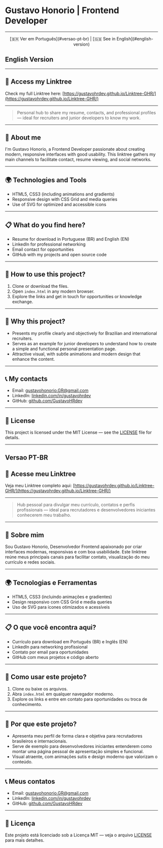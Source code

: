 # Gustavo Honorio | Frontend Developer
---
<p align="center">
  [🇧🇷 Ver em Português](#versao-pt-br) | [🇬🇧 See in English](#english-version)
</p>

## English Version <a name="english-version"></a>

---

## 🔗 Access my Linktree

Check my full Linktree here: [https://gustavohrdev.github.io/Linktree-GHR/](https://gustavohrdev.github.io/Linktree-GHR/)

---

> Personal hub to share my resume, contacts, and professional profiles — ideal for recruiters and junior developers to know my work.

---

## 💼 About me

I'm Gustavo Honorio, a Frontend Developer passionate about creating modern, responsive interfaces with good usability. This linktree gathers my main channels to facilitate contact, resume viewing, and social networks.

---

## 🌍 Technologies and Tools

- HTML5, CSS3 (including animations and gradients)  
- Responsive design with CSS Grid and media queries  
- Use of SVG for optimized and accessible icons  

---

## 📋 What do you find here?

- Resume for download in Portuguese (BR) and English (EN)  
- LinkedIn for professional networking  
- Email contact for opportunities  
- GitHub with my projects and open source code  

---

## 🚀 How to use this project?

1. Clone or download the files.  
2. Open `index.html` in any modern browser.  
3. Explore the links and get in touch for opportunities or knowledge exchange.

---

## 🎯 Why this project?

- Presents my profile clearly and objectively for Brazilian and international recruiters.  
- Serves as an example for junior developers to understand how to create a simple and functional personal presentation page.  
- Attractive visual, with subtle animations and modern design that enhance the content.

---

## 📞 My contacts

- Email: [gustavohonorio.GR@gmail.com](mailto:gustavohonorio.GR@gmail.com)  
- LinkedIn: [linkedin.com/in/gustavohrdev](https://www.linkedin.com/in/gustavohrdev/)  
- GitHub: [github.com/GustavoHRdev](https://github.com/GustavoHRdev)  

---

## 📄 License

This project is licensed under the MIT License — see the [LICENSE](LICENSE) file for details.

---

## Versao PT-BR <a name="versao-pt-br"></a>

## 🔗 Acesse meu Linktree

Veja meu Linktree completo aqui: [https://gustavohrdev.github.io/Linktree-GHR/](https://gustavohrdev.github.io/Linktree-GHR/)

---

> Hub pessoal para divulgar meu currículo, contatos e perfis profissionais — ideal para recrutadores e desenvolvedores iniciantes conhecerem meu trabalho.

---

## 💼 Sobre mim

Sou Gustavo Honorio, Desenvolvedor Frontend apaixonado por criar interfaces modernas, responsivas e com boa usabilidade. Este linktree reúne meus principais canais para facilitar contato, visualização do meu currículo e redes sociais.

---

## 🌍 Tecnologias e Ferramentas

- HTML5, CSS3 (incluindo animações e gradientes)  
- Design responsivo com CSS Grid e media queries  
- Uso de SVG para ícones otimizados e acessíveis  

---

## 📋 O que você encontra aqui?

- Currículo para download em Português (BR) e Inglês (EN)  
- LinkedIn para networking profissional  
- Contato por email para oportunidades  
- GitHub com meus projetos e código aberto  

---

## 🚀 Como usar este projeto?

1. Clone ou baixe os arquivos.  
2. Abra `index.html` em qualquer navegador moderno.  
3. Explore os links e entre em contato para oportunidades ou troca de conhecimento.

---

## 🎯 Por que este projeto?

- Apresenta meu perfil de forma clara e objetiva para recrutadores brasileiros e internacionais.  
- Serve de exemplo para desenvolvedores iniciantes entenderem como montar uma página pessoal de apresentação simples e funcional.  
- Visual atraente, com animações sutis e design moderno que valorizam o conteúdo.

---

## 📞 Meus contatos

- Email: [gustavohonorio.GR@gmail.com](mailto:gustavohonorio.GR@gmail.com)  
- LinkedIn: [linkedin.com/in/gustavohrdev](https://www.linkedin.com/in/gustavohrdev/)  
- GitHub: [github.com/GustavoHRdev](https://github.com/GustavoHRdev)  

---

## 📄 Licença

Este projeto está licenciado sob a Licença MIT — veja o arquivo [LICENSE](LICENSE) para mais detalhes.
